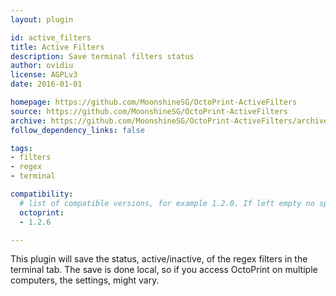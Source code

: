 ```yaml
---
layout: plugin

id: active_filters
title: Active Filters
description: Save terminal filters status
author: ovidiu
license: AGPLv3
date: 2016-01-01

homepage: https://github.com/MoonshineSG/OctoPrint-ActiveFilters
source: https://github.com/MoonshineSG/OctoPrint-ActiveFilters
archive: https://github.com/MoonshineSG/OctoPrint-ActiveFilters/archive/master.zip
follow_dependency_links: false

tags:
- filters
- regex
- terminal

compatibility:
  # list of compatible versions, for example 1.2.0. If left empty no specific version requirement will be assumed
  octoprint:
  - 1.2.6

---
```

This plugin will save the status, active/inactive, of the regex filters in the terminal tab.
The save is done local, so if you access OctoPrint on multiple computers, the settings, might vary.
